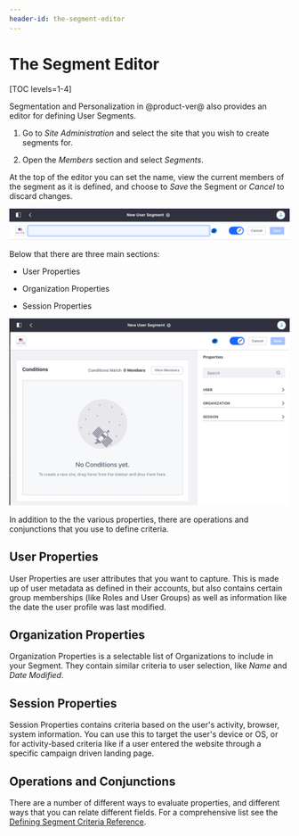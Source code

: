 ```yaml
---
header-id: the-segment-editor
---
```


# The Segment Editor

[TOC levels=1-4]

Segmentation and Personalization in @product-ver@ also provides an editor for
defining User Segments.

1.  Go to *Site Administration* and select the site that you wish to create
    segments for.

2.  Open the *Members* section and select *Segments*.

At the top of the editor you can set the name, view the current members of the
segment as it is defined, and choose to *Save* the Segment or *Cancel* to 
discard changes.

![Figure 1: The top portion of the Segment Editor has the segment name and its members.](../../images/sp-editor-top.png)

Below that there are three main sections:

- User Properties

- Organization Properties

- Session Properties

![Figure 2: You use the Segment Editor to create new Segments.](../../images/sp-segment-editor-full.png)

In addition to the the various properties, there are operations and conjunctions
that you use to define criteria.

## User Properties

User Properties are user attributes that you want to capture. This is made up of
user metadata as defined in their accounts, but also contains certain group
memberships (like Roles and User Groups) as well as information like the date
the user profile was last modified.

## Organization Properties

Organization Properties is a selectable list of Organizations to include in
your Segment. They contain similar criteria to user selection, like *Name* and
*Date Modified*.

## Session Properties

Session Properties contains criteria based on the user's activity, browser, 
system  information. You can use this to target the user's device or OS, or for
activity-based criteria like if a user entered the website through a specific
campaign driven landing page. 

## Operations and Conjunctions

There are a number of different ways to evaluate properties, and different ways
that you can relate different fields. For a comprehensive list see the
[Defining Segment Criteria Reference](/docs/7-2/reference/-/knowledge_base/r/defining-segmentation-criteria).
